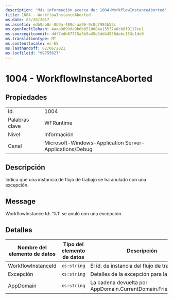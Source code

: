 ```yaml
---
description: 'Más información acerca de: 1004-WorkflowInstanceAborted'
title: 1004 - WorkflowInstanceAborted
ms.date: 03/30/2017
ms.assetid: edb9ab8c-0b9a-488d-aa96-9c8c7984b53c
ms.openlocfilehash: 4aaa0899da9b0b8510684a13537a8cb8f9117ee1
ms.sourcegitcommit: ddf7edb67715a5b9a45e3dd44536dabc153c1de0
ms.translationtype: MT
ms.contentlocale: es-ES
ms.lasthandoff: 02/06/2021
ms.locfileid: "99755627"
---
```

# <a name="1004---workflowinstanceaborted"></a>1004 - WorkflowInstanceAborted

## <a name="properties"></a>Propiedades

|||
|-|-|
|Id.|1004|
|Palabras clave|WFRuntime|
|Nivel|Información|
|Canal|Microsoft-Windows-Application Server-Applications/Debug|

## <a name="description"></a>Descripción

Indica que una instancia de flujo de trabajo se ha anulado con una excepción.

## <a name="message"></a>Message

WorkflowInstance Id: '%1' se anuló con una excepción.

## <a name="details"></a>Detalles

|Nombre del elemento de datos|Tipo del elemento de datos|Descripción|
|--------------------|--------------------|-----------------|
|WorkflowInstanceId|`xs:string`|El id. de instancia del flujo de trabajo.|
|Excepción|`xs:string`|Detalles de la excepción para la excepción|
|AppDomain|`xs:string`|La cadena devuelta por AppDomain.CurrentDomain.FriendlyName.|
